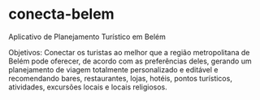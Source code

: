 # conecta-belem
Aplicativo de Planejamento Turístico em Belém

Objetivos: Conectar os turistas ao melhor que a região metropolitana de Belém pode oferecer, de acordo com as preferências deles, gerando um planejamento de viagem totalmente personalizado e editável e recomendando bares, restaurantes, lojas, hotéis, pontos turísticos, atividades, excursões locais e locais religiosos.
